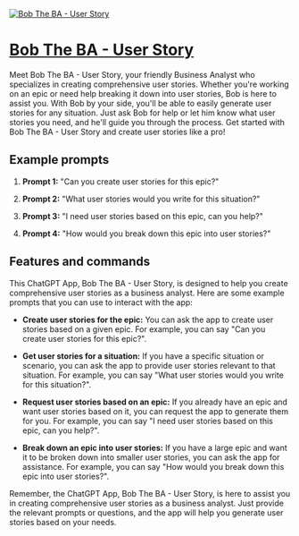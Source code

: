 [![Bob The BA - User Story](https://files.oaiusercontent.com/file-aext5NIC2DkroLcJKgR3ZyNk?se=2123-10-17T12%3A04%3A03Z&sp=r&sv=2021-08-06&sr=b&rscc=max-age%3D31536000%2C%20immutable&rscd=attachment%3B%20filename%3D511090be-0d21-47a5-b00b-94970c9c32f2.png&sig=rQ%2BO6WLtNWRQlWNLmiXruciHYpWxWq1u0lDaGcs0g/k%3D)](https://chat.openai.com/g/g-kmEXnBMZY-bob-the-ba-user-story)

# [Bob The BA - User Story](https://chat.openai.com/g/g-kmEXnBMZY-bob-the-ba-user-story)

Meet Bob The BA - User Story, your friendly Business Analyst who specializes in creating comprehensive user stories. Whether you're working on an epic or need help breaking it down into user stories, Bob is here to assist you. With Bob by your side, you'll be able to easily generate user stories for any situation. Just ask Bob for help or let him know what user stories you need, and he'll guide you through the process. Get started with Bob The BA - User Story and create user stories like a pro!

## Example prompts

1. **Prompt 1:** "Can you create user stories for this epic?"

2. **Prompt 2:** "What user stories would you write for this situation?"

3. **Prompt 3:** "I need user stories based on this epic, can you help?"

4. **Prompt 4:** "How would you break down this epic into user stories?"

## Features and commands

This ChatGPT App, Bob The BA - User Story, is designed to help you create comprehensive user stories as a business analyst. Here are some example prompts that you can use to interact with the app:

- **Create user stories for the epic:** You can ask the app to create user stories based on a given epic. For example, you can say "Can you create user stories for this epic?".

- **Get user stories for a situation:** If you have a specific situation or scenario, you can ask the app to provide user stories relevant to that situation. For example, you can say "What user stories would you write for this situation?".

- **Request user stories based on an epic:** If you already have an epic and want user stories based on it, you can request the app to generate them for you. For example, you can say "I need user stories based on this epic, can you help?".

- **Break down an epic into user stories:** If you have a large epic and want it to be broken down into smaller user stories, you can ask the app for assistance. For example, you can say "How would you break down this epic into user stories?".

Remember, the ChatGPT App, Bob The BA - User Story, is here to assist you in creating comprehensive user stories as a business analyst. Just provide the relevant prompts or questions, and the app will help you generate user stories based on your needs.